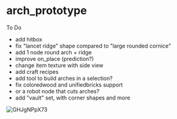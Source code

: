 # arch_prototype
 
To Do
- add hitbox
- fix "lancet ridge" shape compared to "large rounded cornice"
- add 1 node round arch + ridge
- improve on_place (prediction?)
- change item texture with side view
- add craft recipes
- add tool to build arches in a selection?
- fix coloredwood and unifiedbricks support
- or a robot node that cuts arches?
- add "vault" set, with corner shapes and more

![GHJgNPpX73](https://github.com/Lemente/arch_prototype/assets/27686967/70df5eb2-5db6-4832-9d3e-babbc7387234)
